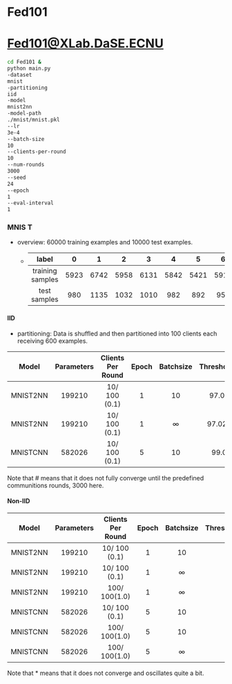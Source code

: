 # Fed101
# Fed101@XLab.DaSE.ECNU

```sh
cd Fed101 &
python main.py
-dataset
mnist
-partitioning
iid
-model
mnist2nn
-model-path
./mnist/mnist.pkl
--lr
3e-4
--batch-size
10
--clients-per-round
10
--num-rounds
3000
--seed
24
--epoch
1
--eval-interval
1
```

### MNIS                     T

- overview: 60000 training examples and 10000 test examples.

  - |      label       |  0   |  1   |  2   |  3   |  4   |  5   |  6   |  7   |  8   |  9   |
    | :--------------: | :--: | :--: | :--: | :--: | :--: | :--: | :--: | :--: | :--: | :--: |
    | training samples | 5923 | 6742 | 5958 | 6131 | 5842 | 5421 | 5918 | 6265 | 5851 | 5949 |
    |   test samples   | 980  | 1135 | 1032 | 1010 | 982  | 892  | 958  | 1028 | 974  | 1009 |

#### IID

- partitioning: Data is shuffled  and then partitioned into 100 clients each receiving 600 examples.

|  Model   | Parameters | Clients Per Round | Epoch | Batchsize | Threshold\|Rounds | Optimal\|Rounds |
| :------: | :--------: | :---------------: | :---: | :-------: | :---------------: | :-------------: |
| MNIST2NN |   199210   |   10/ 100 (0.1)   |   1   |    10     |    97.02%\|144    |   98.09%\|630   |
| MNIST2NN |   199210   |   10/ 100 (0.1)   |   1   | $\infty$  |   97.02%\|2025    |  #97.53%\|3000  |
| MNISTCNN |   582026   |   10/ 100 (0.1)   |   5   |    10     |    99.01%\|93     |   99.23%\|984   |

Note that # means that it does not fully converge until the predefined communitions rounds, 3000 here.

#### Non-IID

|  Model   | Parameters | Clients Per Round | Epoch | Batchsize | Threshold\|Rounds | Optimal\|Rounds |
| :------: | :--------: | :---------------: | :---: | :-------: | :---------------: | :-------------: |
| MNIST2NN |   199210   |   10/ 100 (0.1)   |   1   |    10     |         N         |  *90.70%\|1009  |
| MNIST2NN |   199210   |   10/ 100 (0.1)   |   1   | $\infty$  |         N         |  #51.72%\|2914  |
| MNIST2NN |   199210   |   100/ 100(1.0)   |   1   | $\infty$  |         N         |  #49.99%\|2993  |
| MNISTCNN |   582026   |   10/ 100 (0.1)   |   5   |    10     |         N         |  98.05%\|1074   |
| MNISTCNN |   582026   |   100/ 100(1.0)   |   5   |    10     |         N         |  *96.90%\|817   |
| MNISTCNN |   582026   |   100/ 100(1.0)   |   5   | $\infty$  |                   |                 |

Note that * means that it does not converge and oscillates quite a bit.